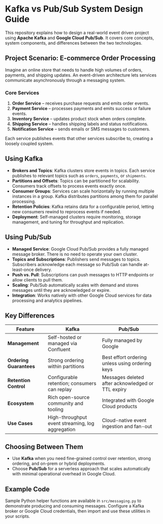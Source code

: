 # Kafka vs Pub/Sub System Design Guide

This repository explains how to design a real-world event driven project using **Apache Kafka** and **Google Cloud Pub/Sub**. It covers core concepts, system components, and differences between the two technologies.

## Project Scenario: E-commerce Order Processing

Imagine an online store that needs to handle high volumes of orders, payments, and shipping updates. An event-driven architecture lets services communicate asynchronously through a messaging system.

### Core Services

1. **Order Service** – receives purchase requests and emits order events.
2. **Payment Service** – processes payments and emits success or failure events.
3. **Inventory Service** – updates product stock when orders complete.
4. **Shipping Service** – handles shipping labels and status notifications.
5. **Notification Service** – sends emails or SMS messages to customers.

Each service publishes events that other services subscribe to, creating a loosely coupled system.

## Using Kafka

- **Brokers and Topics**: Kafka clusters store events in topics. Each service publishes to relevant topics such as `orders`, `payments`, or `shipments`.
- **Partitions and Offsets**: Topics can be partitioned for scalability. Consumers track offsets to process events exactly once.
- **Consumer Groups**: Services can scale horizontally by running multiple instances in a group. Kafka distributes partitions among them for parallel processing.
- **Retention Policies**: Kafka retains data for a configurable period, letting new consumers rewind to reprocess events if needed.
- **Deployment**: Self-managed clusters require monitoring, storage management, and tuning for throughput and replication.

## Using Pub/Sub

- **Managed Service**: Google Cloud Pub/Sub provides a fully managed message broker. There is no need to operate your own cluster.
- **Topics and Subscriptions**: Publishers send messages to topics. Subscribers acknowledge each message so Pub/Sub can handle at-least-once delivery.
- **Push vs. Pull**: Subscriptions can push messages to HTTP endpoints or allow clients to pull them.
- **Scaling**: Pub/Sub automatically scales with demand and stores messages until they are acknowledged or expire.
- **Integration**: Works natively with other Google Cloud services for data processing and analytics pipelines.

## Key Differences

| Feature                     | Kafka                                    | Pub/Sub                                     |
|-----------------------------|-------------------------------------------|---------------------------------------------|
| **Management**              | Self-hosted or managed via Confluent      | Fully managed by Google                     |
| **Ordering Guarantees**     | Strong ordering within partitions         | Best effort ordering unless using ordering keys |
| **Retention Control**       | Configurable retention; consumers can replay | Messages deleted after acknowledged or TTL expiry |
| **Ecosystem**               | Rich open-source community and tooling    | Integrated with Google Cloud products       |
| **Use Cases**               | High-throughput event streaming, log aggregation | Cloud-native event ingestion and fan-out    |

## Choosing Between Them

- Use **Kafka** when you need fine-grained control over retention, strong ordering, and on-prem or hybrid deployments.
- Choose **Pub/Sub** for a serverless approach that scales automatically with minimal operational overhead in Google Cloud.

## Example Code

Sample Python helper functions are available in `src/messaging.py` to demonstrate producing and consuming messages. Configure a Kafka broker or Google Cloud credentials, then import and use these utilities in your scripts.

